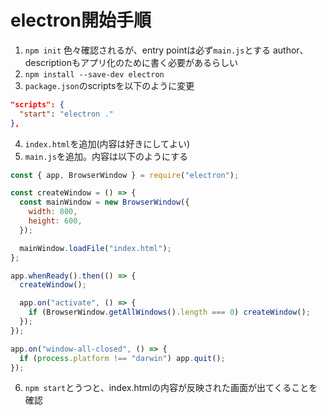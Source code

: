 # electron開始手順
1. `npm init`
  色々確認されるが、entry pointは必ず`main.js`とする
  author、descriptionもアプリ化のために書く必要があるらしい
2. `npm install --save-dev electron`  
3. `package.json`のscriptsを以下のように変更
  ```json
  "scripts": {
    "start": "electron ."
  },
  ```
4. `index.html`を追加(内容は好きにしてよい)
5. `main.js`を追加。内容は以下のようにする
  ```js
  const { app, BrowserWindow } = require("electron");

  const createWindow = () => {
    const mainWindow = new BrowserWindow({
      width: 800,
      height: 600,
    });

    mainWindow.loadFile("index.html");
  };

  app.whenReady().then(() => {
    createWindow();

    app.on("activate", () => {
      if (BrowserWindow.getAllWindows().length === 0) createWindow();
    });
  });

  app.on("window-all-closed", () => {
    if (process.platform !== "darwin") app.quit();
  });
  ```
6. `npm start`とうつと、index.htmlの内容が反映された画面が出てくることを確認
